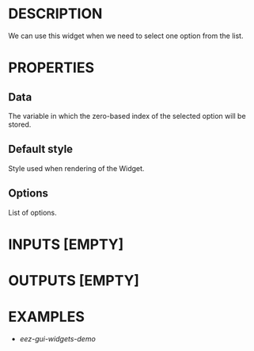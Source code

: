 # DESCRIPTION

We can use this widget when we need to select one option from the list.

# PROPERTIES

## Data

The variable in which the zero-based index of the selected option will be stored.

## Default style

Style used when rendering of the Widget.

## Options

List of options.

# INPUTS [EMPTY]

# OUTPUTS [EMPTY]

# EXAMPLES

* _eez-gui-widgets-demo_
